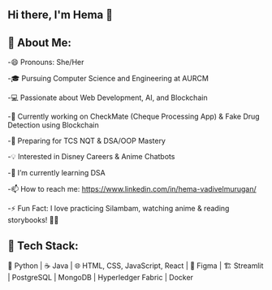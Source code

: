 ## Hi there, I'm Hema 👋

🚀 About Me:
- 
-😄 Pronouns: She/Her

-🎓 Pursuing Computer Science and Engineering at AURCM

-💻 Passionate about Web Development, AI, and Blockchain

-📌 Currently working on CheckMate (Cheque Processing App) & Fake Drug Detection using Blockchain

-🎯 Preparing for TCS NQT & DSA/OOP Mastery

-💡 Interested in Disney Careers & Anime Chatbots

-🌱 I’m currently learning DSA

-📫 How to reach me: https://www.linkedin.com/in/hema-vadivelmurugan/

-⚡ Fun Fact: I love practicing Silambam, watching anime & reading  storybooks! 📖✨

🔧 Tech Stack:
-
🐍 Python | ☕ Java | 🌐 HTML, CSS, JavaScript, React | 🎨 Figma | 🏗️ Streamlit | PostgreSQL | MongoDB | Hyperledger Fabric | Docker
  
<!--
**Kemuhulk/Kemuhulk** is a ✨ _special_ ✨ repository because its `README.md` (this file) appears on your GitHub profile.

Here are some ideas to get you started:

- 🔭 I’m currently working on ...

- 👯 I’m looking to collaborate on ...
- 🤔 I’m looking for help with ...
- 💬 Ask me about ...


-->
